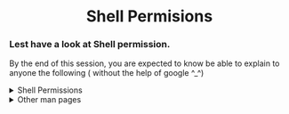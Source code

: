 <h1 align="center"> Shell Permisions </h1>

### Lest have a look at Shell permission. 
By the end of this session, you are expected to know be able to explain to anyone the following ( without the help of google ^_^)

<details>
<summary>Shell Permissions</summary>
<ul>
<li>What do the commands <code>chmod</code>, <code>sudo</code>, <code>su</code>, <code>chown</code>, <code>chgrp</code> do?</li>
<li>Linux file permissions</li>
<li>How to represent each of the three sets of permissions (owner, group, and other) as a single digit</li>
<li>How to change permissions, owner and group of a file</li>
<li>Why can’t a normal user chown a file?</li>
<li>How to run a command with root privileges</li>
<li>How to change user ID or become superuser</li>
</ul>
</details>


<details>
<summary>Other man pages</summary>
<ul>
<li>How to create a user</li>
<li>How to create a group</li>
<li>How to represent each of the three sets of permissions (owner, group, and other) as a single digit</li>
<li>How to change permissions, owner and group of a file</li>
<li>Why can’t a normal user chown a file?</li>
<li>How to run a command with root privileges</li>
<li>How to change user ID or become superuser</li>
</ul>
</details>



